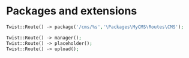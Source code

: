 # Packages and extensions

```php
Twist::Route() -> package('/cms/%s','\Packages\MyCMS\Routes\CMS');
```


```php
Twist::Route() -> manager();
Twist::Route() -> placeholder();
Twist::Route() -> upload();
```